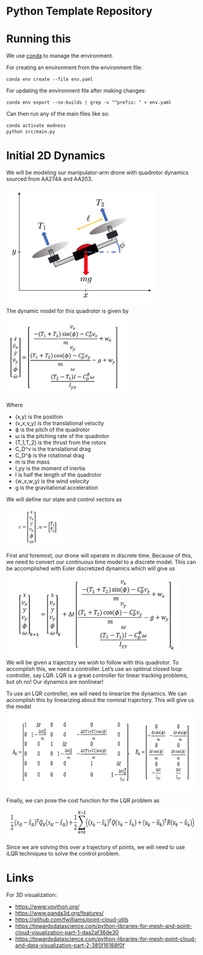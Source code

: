 # Python Template Repository

# Running this

We use [conda](https://docs.anaconda.com/free/miniconda/miniconda-install/) to manage the environment. 

For creating an environment from the environment file:
```
conda env create --file env.yaml
```

For updating the environment file after making changes:
```
conda env export --no-builds | grep -v "^prefix: " > env.yaml
```

Can then run any of the main files like so:
```
conda activate madness
python src/main.py
```

# Initial 2D Dynamics

We will be modeling our manipulator-arm drone with quadrotor dynamics sourced from AA274A and AA203.

<img src="readme_assets/planar_quadrotor.png" height="300"/>

The dynamic model for this quadrotor is given by

<img src="readme_assets/dynamics.png" height="200"/>

Where 
* 	(x,y) is the position 
*	(v_x,v_y) is the translational velocity
*	ϕ is the pitch of the quadrotor
*	ω is the pitching rate of the quadrotor
*	(T_1,T_2) is the thrust from the rotors 
*	C_D^v is the translational drag
*	C_D^ϕ is the rotational drag
*	m is the mass
*	I_yy is the moment of inertia
*	l is half the length of the quadrotor
*	(w_x,w_y) is the wind velocity
*	g is the gravitational acceleration

We will define our state and control vectors as

<img src="readme_assets/state_and_control.png" height="100"/>

First and foremost, our drone will operate in discrete time. Because of this, we need to convert our continuous time model to a discrete model. This can be accomplished with Euler discretized dynamics which will give us

<img src="readme_assets/discrete.png" height="200"/>

We will be given a trajectory we wish to follow with this quadrotor. To accomplish this, we need a controller. Let’s use an optimal closed loop controller, say LQR. LQR is a great controller for linear tracking problems, but oh no! Our dynamics are nonlinear!

To use an LQR controller, we will need to linearize the dynamics. We can accomplish this by linearizing about the nominal trajectory. This will give us the model

<img src="readme_assets/linearization.png" height="200"/>

Finally, we can pose the cost function for the LQR problem as

<img src="readme_assets/cost.png" height="75"/>

Since we are solving this over a trajectory of points, we will need to use iLQR techniques to solve the control problem.

# Links

For 3D visualization:

- https://www.vpython.org/
- https://www.panda3d.org/features/
- https://github.com/fwilliams/point-cloud-utils
- https://towardsdatascience.com/python-libraries-for-mesh-and-point-cloud-visualization-part-1-daa2af36de30
- https://towardsdatascience.com/python-libraries-for-mesh-point-cloud-and-data-visualization-part-2-385f16188f0f